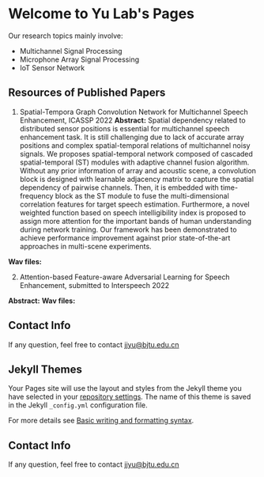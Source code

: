 # Welcome to Yu Lab's Pages
Our research topics mainly involve:
 - Multichannel Signal Processing
 - Microphone Array Signal Processing
 - IoT Sensor Network

## Resources of Published Papers

1. Spatial-Tempora Graph Convolution Network for Multichannel Speech Enhancement, ICASSP 2022
**Abstract:** Spatial dependency related to distributed sensor positions is essential for multichannel speech enhancement task. It is still challenging due to lack of accurate array positions and complex spatial-temporal relations of multichannel noisy signals. We proposes spatial-temporal network composed of cascaded spatial-temporal (ST) modules with adaptive channel fusion algorithm. Without any prior information of array and acoustic scene, a convolution block is designed with learnable adjacency matrix to capture the spatial dependency of pairwise channels. Then, it is embedded with time-frequency block as the ST module to fuse the multi-dimensional correlation features for target speech estimation. Furthermore, a novel weighted function based on speech intelligibility index is proposed to assign more attention for the important bands of human understanding during network training. Our framework has been demonstrated to achieve performance improvement against prior state-of-the-art approaches in multi-scene experiments.

**Wav files:**

2.  Attention-based Feature-aware Adversarial Learning for Speech Enhancement, submitted to Interspeech 2022

**Abstract:**
**Wav files:**


## Contact Info
If any question, feel free to contact <jjyu@bjtu.edu.cn>


## Jekyll Themes

Your Pages site will use the layout and styles from the Jekyll theme you have selected in your [repository settings](https://github.com/crystalyuu/YuLab.github.io/settings/pages). The name of this theme is saved in the Jekyll `_config.yml` configuration file.

For more details see [Basic writing and formatting syntax](https://docs.github.com/en/github/writing-on-github/getting-started-with-writing-and-formatting-on-github/basic-writing-and-formatting-syntax).

## Contact Info
If any question, feel free to contact <jjyu@bjtu.edu.cn>

